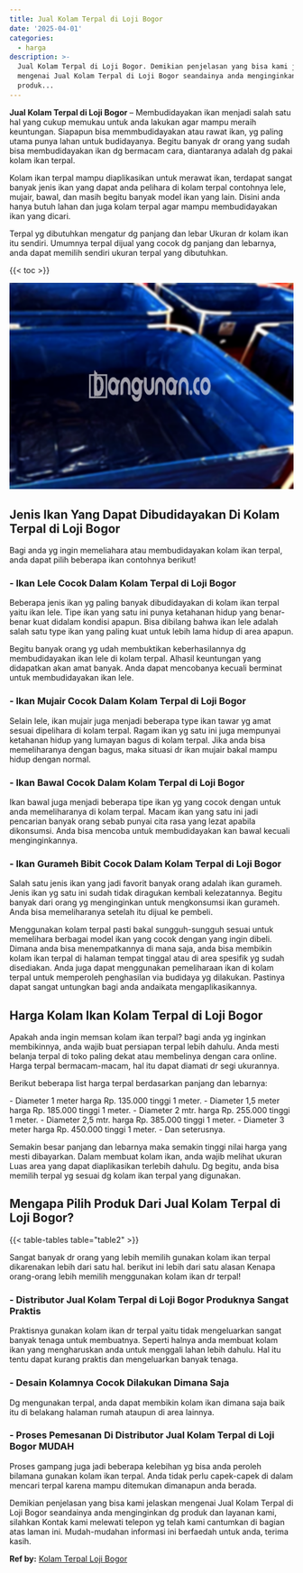 ```yaml
---
title: Jual Kolam Terpal di Loji Bogor
date: '2025-04-01'
categories:
  - harga
description: >-
  Jual Kolam Terpal di Loji Bogor. Demikian penjelasan yang bisa kami jelaskan
  mengenai Jual Kolam Terpal di Loji Bogor seandainya anda menginginkan dg
  produk...
---
```


**Jual Kolam Terpal di Loji Bogor** – Membudidayakan ikan menjadi salah satu hal yang cukup memukau untuk anda lakukan agar mampu meraih keuntungan. Siapapun bisa memmbudidayakan atau rawat ikan, yg paling utama punya lahan untuk budidayanya. Begitu banyak dr orang yang sudah bisa membudidayakan ikan dg bermacam cara, diantaranya adalah dg pakai kolam ikan terpal.

Kolam ikan terpal mampu diaplikasikan untuk merawat ikan, terdapat sangat banyak jenis ikan yang dapat anda pelihara di kolam terpal contohnya lele, mujair, bawal, dan masih begitu banyak model ikan yang lain. Disini anda hanya butuh lahan dan juga kolam terpal agar mampu membudidayakan ikan yang dicari.

Terpal yg dibutuhkan mengatur dg panjang dan lebar Ukuran dr kolam ikan itu sendiri. Umumnya terpal dijual yang cocok dg panjang dan lebarnya, anda dapat memilih sendiri ukuran terpal yang dibutuhkan.

{{< toc >}}

![Jual Kolam Terpal di Loji Bogor](/images/jual-kolam-terpal-04.png)

## Jenis Ikan Yang Dapat Dibudidayakan Di Kolam Terpal di Loji Bogor

Bagi anda yg ingin memeliahara atau membudidayakan kolam ikan terpal, anda dapat pilih beberapa ikan contohnya berikut!

### \- Ikan Lele Cocok Dalam Kolam Terpal di Loji Bogor

Beberapa jenis ikan yg paling banyak dibudidayakan di kolam ikan terpal yaitu ikan lele. Tipe ikan yang satu ini punya ketahanan hidup yang benar-benar kuat didalam kondisi apapun. Bisa dibilang bahwa ikan lele adalah salah satu type ikan yang paling kuat untuk lebih lama hidup di area apapun.

Begitu banyak orang yg udah membuktikan keberhasilannya dg membudidayakan ikan lele di kolam terpal. Alhasil keuntungan yang didapatkan akan amat banyak. Anda dapat mencobanya kecuali berminat untuk membudidayakan ikan lele.

### \- Ikan Mujair Cocok Dalam Kolam Terpal di Loji Bogor

Selain lele, ikan mujair juga menjadi beberapa type ikan tawar yg amat sesuai dipelihara di kolam terpal. Ragam ikan yg satu ini juga mempunyai ketahanan hidup yang lumayan bagus di kolam terpal. Jika anda bisa memeliharanya dengan bagus, maka situasi dr ikan mujair bakal mampu hidup dengan normal.

### \- Ikan Bawal Cocok Dalam Kolam Terpal di Loji Bogor

Ikan bawal juga menjadi beberapa tipe ikan yg yang cocok dengan untuk anda memeliharanya di kolam terpal. Macam ikan yang satu ini jadi pencarian banyak orang sebab punyai cita rasa yang lezat apabila dikonsumsi. Anda bisa mencoba untuk membudidayakan kan bawal kecuali menginginkannya.

### \- Ikan Gurameh Bibit Cocok Dalam Kolam Terpal di Loji Bogor

Salah satu jenis ikan yang jadi favorit banyak orang adalah ikan gurameh. Jenis ikan yg satu ini sudah tidak diragukan kembali kelezatannya. Begitu banyak dari orang yg menginginkan untuk mengkonsumsi ikan gurameh. Anda bisa memeliharanya setelah itu dijual ke pembeli.

Menggunakan kolam terpal pasti bakal sungguh-sungguh sesuai untuk memelihara berbagai model ikan yang cocok dengan yang ingin dibeli. Dimana anda bisa menempatkannya di mana saja, anda bisa membikin kolam ikan terpal di halaman tempat tinggal atau di area spesifik yg sudah disediakan. Anda juga dapat menggunakan pemeliharaan ikan di kolam terpal untuk memperoleh penghasilan via budidaya yg dilakukan. Pastinya dapat sangat untungkan bagi anda andaikata mengaplikasikannya.

## Harga Kolam Ikan Kolam Terpal di Loji Bogor

Apakah anda ingin memsan kolam ikan terpal? bagi anda yg inginkan membikinnya, anda wajib buat persiapan terpal lebih dahulu. Anda mesti belanja terpal di toko paling dekat atau membelinya dengan cara online. Harga terpal bermacam-macam, hal itu dapat diamati dr segi ukurannya.

Berikut beberapa list harga terpal berdasarkan panjang dan lebarnya:

\- Diameter 1 meter harga Rp. 135.000 tinggi 1 meter. - Diameter 1,5 meter harga Rp. 185.000 tinggi 1 meter. - Diameter 2 mtr. harga Rp. 255.000 tinggi 1 meter. - Diameter 2,5 mtr. harga Rp. 385.000 tinggi 1 meter. - Diameter 3 meter harga Rp. 450.000 tinggi 1 meter. - Dan seterusnya.

Semakin besar panjang dan lebarnya maka semakin tinggi nilai harga yang mesti dibayarkan. Dalam membuat kolam ikan, anda wajib melihat ukuran Luas area yang dapat diaplikasikan terlebih dahulu. Dg begitu, anda bisa memilih terpal yg sesuai dg kolam ikan terpal yang digunakan.

## Mengapa Pilih Produk Dari Jual Kolam Terpal di Loji Bogor?

{{< table-tables table="table2" >}}

Sangat banyak dr orang yang lebih memilih gunakan kolam ikan terpal dikarenakan lebih dari satu hal. berikut ini lebih dari satu alasan Kenapa orang-orang lebih memilih menggunakan kolam ikan dr terpal!

### \- Distributor Jual Kolam Terpal di Loji Bogor Produknya Sangat Praktis

Praktisnya gunakan kolam ikan dr terpal yaitu tidak mengeluarkan sangat banyak tenaga untuk membuatnya. Seperti halnya anda membuat kolam ikan yang mengharuskan anda untuk menggali lahan lebih dahulu. Hal itu tentu dapat kurang praktis dan mengeluarkan banyak tenaga.

### \- Desain Kolamnya Cocok Dilakukan Dimana Saja

Dg mengunakan terpal, anda dapat membikin kolam ikan dimana saja baik itu di belakang halaman rumah ataupun di area lainnya.

### \- Proses Pemesanan Di Distributor Jual Kolam Terpal di Loji Bogor MUDAH

Proses gampang juga jadi beberapa kelebihan yg bisa anda peroleh bilamana gunakan kolam ikan terpal. Anda tidak perlu capek-capek di dalam mencari terpal karena mampu ditemukan dimanapun anda berada.

Demikian penjelasan yang bisa kami jelaskan mengenai Jual Kolam Terpal di Loji Bogor seandainya anda menginginkan dg produk dan layanan kami, silahkan Kontak kami melewati telepon yg telah kami cantumkan di bagian atas laman ini. Mudah-mudahan informasi ini berfaedah untuk anda, terima kasih.

**Ref by:** [Kolam Terpal Loji Bogor](https://id.wikipedia.org/wiki/Kolam)
